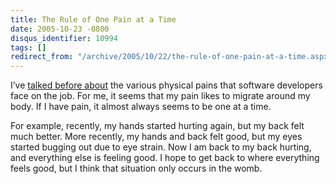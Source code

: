 ```yaml
---
title: The Rule of One Pain at a Time
date: 2005-10-23 -0800
disqus_identifier: 10994
tags: []
redirect_from: "/archive/2005/10/22/the-rule-of-one-pain-at-a-time.aspx/"
---
```


I’ve [talked before
about](https://haacked.com/archive/2004/06/10/590.aspx) the various
physical pains that software developers face on the job. For me, it
seems that my pain likes to migrate around my body. If I have pain, it
almost always seems to be one at a time.

For example, recently, my hands started hurting again, but my back felt
much better. More recently, my hands and back felt good, but my eyes
started bugging out due to eye strain. Now I am back to my back hurting,
and everything else is feeling good. I hope to get back to where
everything feels good, but I think that situation only occurs in the
womb.

